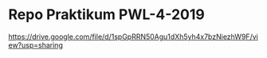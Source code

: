 # Repo Praktikum PWL-4-2019
https://drive.google.com/file/d/1spGpRRN50Agu1dXh5yh4x7bzNiezhW9F/view?usp=sharing
